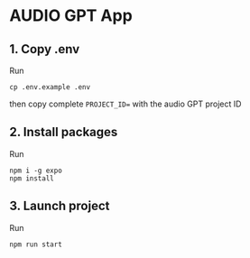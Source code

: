 # AUDIO GPT App
## 1. Copy .env
Run
```
cp .env.example .env
```
then copy complete `PROJECT_ID=` with the audio GPT project ID

## 2. Install packages
Run
```
npm i -g expo
npm install
```

## 3. Launch project
Run
```
npm run start
```